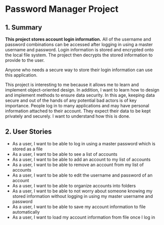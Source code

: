 # Password Manager Project

## 1. Summary

**This project stores account login information.** All of the username and password combinations can be accessed after
logging in using a master username and password. Login information is stored and encrypted onto the local file system.
The project then decrypts the stored information to provide to the user.

Anyone who needs a secure way to store their login information can use this application.

This project is interesting to me because it allows me to learn and implement object-oriented design. In addition, I
want to learn how to design and implement methods to ensure data security. In this age, keeping data secure and out of
the hands of any potential bad actors is of key importance. People log in to many applications and may have personal 
information attached to their account. They expect their data to be kept privately and securely. I want to 
understand how this is done.

## 2. User Stories

- As a user, I want to be able to log in using a master password which is stored as a file
- As a user, I want to be able to see a list of accounts
- As a user, I want to be able to add an account to my list of accounts
- As a user, I want to be able to remove an account from my list of accounts
- As a user, I want to be able to edit the username and password of an account
- As a user, I want to be able to organize accounts into folders
- As a user, I want to be able to not worry about someone knowing my stored information without logging in using my 
  master username and password
- As a user, I want to be able to save my account information to file automatically
- As a user, I want to load my account information from file once I log in

